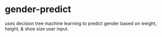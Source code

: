 # gender-predict
uses decision tree machine learning to predict gender based on weight, height, &amp; shoe size user input.
